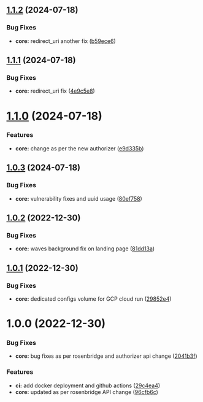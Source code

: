## [1.1.2](https://github.com/shivanshkc/rosenchat/compare/v1.1.1...v1.1.2) (2024-07-18)


### Bug Fixes

* **core:** redirect_uri another fix ([b59ece6](https://github.com/shivanshkc/rosenchat/commit/b59ece61acd907ee07bb54660aa2b78e7f6cc94b))

## [1.1.1](https://github.com/shivanshkc/rosenchat/compare/v1.1.0...v1.1.1) (2024-07-18)

### Bug Fixes

- **core:** redirect_uri fix ([4e9c5e8](https://github.com/shivanshkc/rosenchat/commit/4e9c5e86785aedb24e073ef4aff850b2eaa22129))

# [1.1.0](https://github.com/shivanshkc/rosenchat/compare/v1.0.3...v1.1.0) (2024-07-18)

### Features

- **core:** change as per the new authorizer ([e9d335b](https://github.com/shivanshkc/rosenchat/commit/e9d335b5df9e680dd1371107a555e52ca75eeec4))

## [1.0.3](https://github.com/shivanshkc/rosenchat/compare/v1.0.2...v1.0.3) (2024-07-18)

### Bug Fixes

- **core:** vulnerability fixes and uuid usage ([80ef758](https://github.com/shivanshkc/rosenchat/commit/80ef758e470b3cd2778c5335f41f4954256c684c))

## [1.0.2](https://github.com/shivanshkc/rosenchat/compare/v1.0.1...v1.0.2) (2022-12-30)

### Bug Fixes

- **core:** waves background fix on landing page ([81dd13a](https://github.com/shivanshkc/rosenchat/commit/81dd13a9f44648d9bc0da598cb4dc913cd86debb))

## [1.0.1](https://github.com/shivanshkc/rosenchat/compare/v1.0.0...v1.0.1) (2022-12-30)

### Bug Fixes

- **core:** dedicated configs volume for GCP cloud run ([29852e4](https://github.com/shivanshkc/rosenchat/commit/29852e4fb9a4f0eabf288cba28cb3da00a59fb3f))

# 1.0.0 (2022-12-30)

### Bug Fixes

- **core:** bug fixes as per rosenbridge and authorizer api change ([2041b3f](https://github.com/shivanshkc/rosenchat/commit/2041b3f975e0ecc7a3eb5b6905e337a66da4d48a))

### Features

- **ci:** add docker deployment and github actions ([29c4ea4](https://github.com/shivanshkc/rosenchat/commit/29c4ea40043795e6c8813b39cbf91c4b5332df90))
- **core:** updated as per rosenbridge API change ([96cfb6c](https://github.com/shivanshkc/rosenchat/commit/96cfb6c1048a1a7bd4b871de29e6230ad9e00175))
